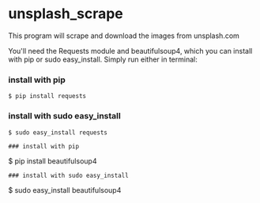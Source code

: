 unsplash_scrape
===============

This program will scrape and download the images from unsplash.com 

You'll need the Requests module and beautifulsoup4, which you can install with pip or sudo easy_install. Simply run either in terminal:
### install with pip
```
$ pip install requests
```
### install with sudo easy_install

```
$ sudo easy_install requests

### install with pip
```
$ pip install beautifulsoup4
```
### install with sudo easy_install

```
$ sudo easy_install beautifulsoup4

